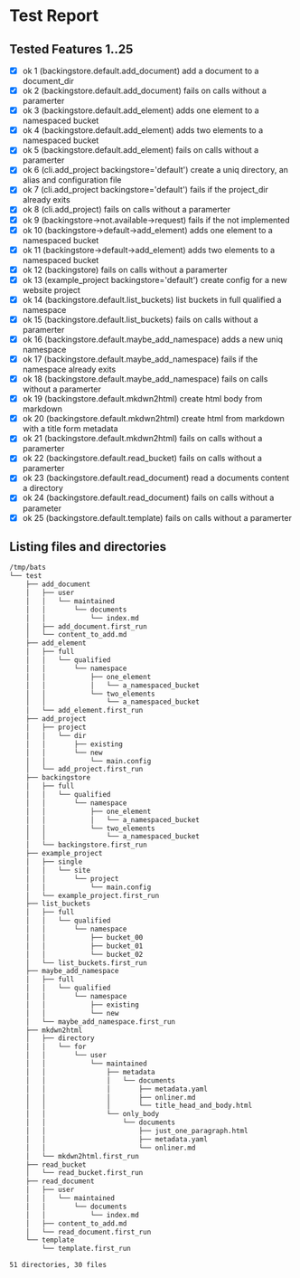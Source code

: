 # Test Report
## Tested Features 1..25
- [x] ok 1 (backingstore.default.add_document) add a document to a document_dir 
- [x] ok 2 (backingstore.default.add_document) fails on calls without a paramerter
- [x] ok 3 (backingstore.default.add_element) adds one element to a namespaced bucket
- [x] ok 4 (backingstore.default.add_element) adds two elements to a namespaced bucket
- [x] ok 5 (backingstore.default.add_element) fails on calls without a paramerter
- [x] ok 6 (cli.add_project backingstore='default') create a uniq directory, an alias and configuration file
- [x] ok 7 (cli.add_project backingstore='default') fails if the project_dir already exits
- [x] ok 8 (cli.add_project) fails on calls without a paramerter
- [x] ok 9 (backingstore->not.available->request) fails if the not implemented
- [x] ok 10 (backingstore->default->add_element) adds one element to a namespaced bucket
- [x] ok 11 (backingstore->default->add_element) adds two elements to a namespaced bucket
- [x] ok 12 (backingstore) fails on calls without a paramerter
- [x] ok 13 (example_project backingstore='default') create config for a new website project
- [x] ok 14 (backingstore.default.list_buckets) list buckets in full qualified a namespace
- [x] ok 15 (backingstore.default.list_buckets) fails on calls without a paramerter
- [x] ok 16 (backingstore.default.maybe_add_namespace) adds a new uniq namespace
- [x] ok 17 (backingstore.default.maybe_add_namespace) fails if the namespace already exits
- [x] ok 18 (backingstore.default.maybe_add_namespace) fails on calls without a paramerter
- [x] ok 19 (backingstore.default.mkdwn2html) create html body from markdown
- [x] ok 20 (backingstore.default.mkdwn2html) create html from markdown with a title form metadata
- [x] ok 21 (backingstore.default.mkdwn2html) fails on calls without a paramerter
- [x] ok 22 (backingstore.default.read_bucket) fails on calls without a paramerter
- [x] ok 23 (backingstore.default.read_document) read a documents content a directory
- [x] ok 24 (backingstore.default.read_document) fails on calls without a parameter
- [x] ok 25 (backingstore.default.template) fails on calls without a paramerter

## Listing files and directories
``` bash
/tmp/bats
└── test
    ├── add_document
    │   ├── user
    │   │   └── maintained
    │   │       └── documents
    │   │           └── index.md
    │   ├── add_document.first_run
    │   └── content_to_add.md
    ├── add_element
    │   ├── full
    │   │   └── qualified
    │   │       └── namespace
    │   │           ├── one_element
    │   │           │   └── a_namespaced_bucket
    │   │           └── two_elements
    │   │               └── a_namespaced_bucket
    │   └── add_element.first_run
    ├── add_project
    │   ├── project
    │   │   └── dir
    │   │       ├── existing
    │   │       └── new
    │   │           └── main.config
    │   └── add_project.first_run
    ├── backingstore
    │   ├── full
    │   │   └── qualified
    │   │       └── namespace
    │   │           ├── one_element
    │   │           │   └── a_namespaced_bucket
    │   │           └── two_elements
    │   │               └── a_namespaced_bucket
    │   └── backingstore.first_run
    ├── example_project
    │   ├── single
    │   │   └── site
    │   │       └── project
    │   │           └── main.config
    │   └── example_project.first_run
    ├── list_buckets
    │   ├── full
    │   │   └── qualified
    │   │       └── namespace
    │   │           ├── bucket_00
    │   │           ├── bucket_01
    │   │           └── bucket_02
    │   └── list_buckets.first_run
    ├── maybe_add_namespace
    │   ├── full
    │   │   └── qualified
    │   │       └── namespace
    │   │           ├── existing
    │   │           └── new
    │   └── maybe_add_namespace.first_run
    ├── mkdwn2html
    │   ├── directory
    │   │   └── for
    │   │       └── user
    │   │           └── maintained
    │   │               ├── metadata
    │   │               │   └── documents
    │   │               │       ├── metadata.yaml
    │   │               │       ├── onliner.md
    │   │               │       └── title_head_and_body.html
    │   │               └── only_body
    │   │                   └── documents
    │   │                       ├── just_one_paragraph.html
    │   │                       ├── metadata.yaml
    │   │                       └── onliner.md
    │   └── mkdwn2html.first_run
    ├── read_bucket
    │   └── read_bucket.first_run
    ├── read_document
    │   ├── user
    │   │   └── maintained
    │   │       └── documents
    │   │           └── index.md
    │   ├── content_to_add.md
    │   └── read_document.first_run
    └── template
        └── template.first_run

51 directories, 30 files
```
